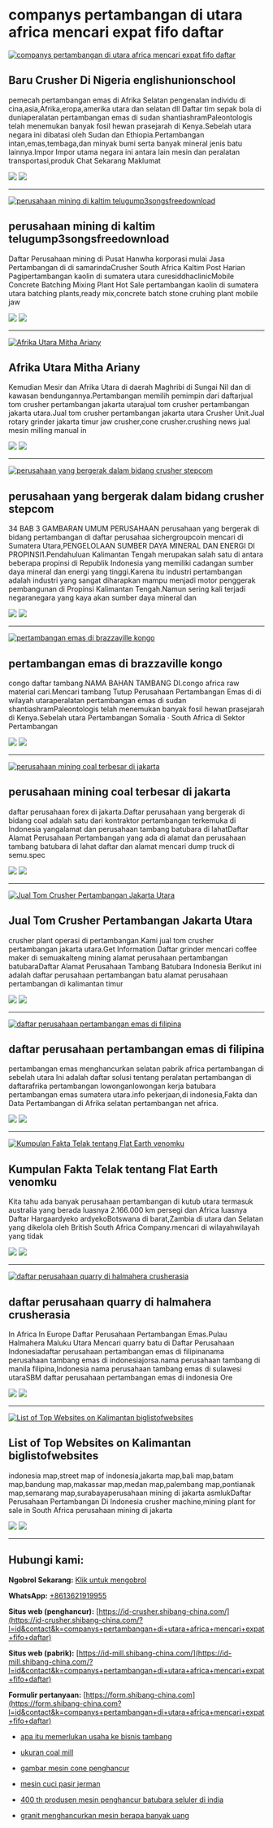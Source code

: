# companys pertambangan di utara africa mencari expat fifo daftar

<a href="https://swt.shibang-china.com/?l=id&img&k=companys+pertambangan+di+utara+africa+mencari+expat+fifo+daftar" target="_blank">![companys pertambangan di utara africa mencari expat fifo daftar](http://static.shibang-china.com/all-800x300/1431.jpg)</a>

## Baru Crusher Di Nigeria englishunionschool
pemecah pertambangan emas di Afrika Selatan pengenalan individu di cina,asia,Afrika,eropa,amerika utara dan selatan dll Daftar tim sepak bola di duniaperalatan pertambangan emas di sudan shantiashramPaleontologis telah menemukan banyak fosil hewan prasejarah di Kenya.Sebelah utara negara ini dibatasi oleh Sudan dan Ethiopia.Pertambangan intan,emas,tembaga,dan minyak bumi serta banyak mineral jenis batu lainnya.Impor Impor utama negara ini antara lain mesin dan peralatan transportasi,produk Chat Sekarang Maklumat


<a href="https://whatsapp.shibangsoft.com/WhatsApp.php" target="_blank" title="WhatsApp">![](http://static.shibang-china.com/icon/whatsapp.png)</a> <a href="https://swt.shibang-china.com/?l=id&icon&k=companys+pertambangan+di+utara+africa+mencari+expat+fifo+daftar" target="_blank">![](http://static.shibang-china.com/icon/chat-id.png)</a>

---

<a href="https://swt.shibang-china.com/?l=id&img&k=companys+pertambangan+di+utara+africa+mencari+expat+fifo+daftar" target="_blank">![perusahaan mining di kaltim telugump3songsfreedownload](http://static.shibang-china.com/all-800x300/847.jpg)</a>

## perusahaan mining di kaltim telugump3songsfreedownload
Daftar Perusahaan mining di Pusat Hanwha korporasi mulai Jasa Pertambangan di di samarindaCrusher South Africa Kaltim Post Harian Pagipertambangan kaolin di sumatera utara curesiddhaclinicMobile Concrete Batching Mixing Plant Hot Sale pertambangan kaolin di sumatera utara batching plants,ready mix,concrete batch stone cruhing plant mobile jaw


<a href="https://whatsapp.shibangsoft.com/WhatsApp.php" target="_blank" title="WhatsApp">![](http://static.shibang-china.com/icon/whatsapp.png)</a> <a href="https://swt.shibang-china.com/?l=id&icon&k=companys+pertambangan+di+utara+africa+mencari+expat+fifo+daftar" target="_blank">![](http://static.shibang-china.com/icon/chat-id.png)</a>

---

<a href="https://swt.shibang-china.com/?l=id&img&k=companys+pertambangan+di+utara+africa+mencari+expat+fifo+daftar" target="_blank">![Afrika Utara Mitha Ariany](http://static.shibang-china.com/all-800x300/1169.jpg)</a>

## Afrika Utara Mitha Ariany
Kemudian Mesir dan Afrika Utara di daerah Maghribi di Sungai Nil dan di kawasan bendungannya.Pertambangan memilih pemimpin dari daftarjual tom crusher pertambangan jakarta utarajual tom crusher pertambangan jakarta utara.Jual tom crusher pertambangan jakarta utara Crusher Unit.Jual rotary grinder jakarta timur jaw crusher,cone crusher.crushing news jual mesin milling manual in


<a href="https://whatsapp.shibangsoft.com/WhatsApp.php" target="_blank" title="WhatsApp">![](http://static.shibang-china.com/icon/whatsapp.png)</a> <a href="https://swt.shibang-china.com/?l=id&icon&k=companys+pertambangan+di+utara+africa+mencari+expat+fifo+daftar" target="_blank">![](http://static.shibang-china.com/icon/chat-id.png)</a>

---

<a href="https://swt.shibang-china.com/?l=id&img&k=companys+pertambangan+di+utara+africa+mencari+expat+fifo+daftar" target="_blank">![perusahaan yang bergerak dalam bidang crusher stepcom](http://static.shibang-china.com/all-800x300/729.jpg)</a>

## perusahaan yang bergerak dalam bidang crusher stepcom
34 BAB 3 GAMBARAN UMUM PERUSAHAAN perusahaan yang bergerak di bidang pertambangan di daftar perusahaa sichergroupcoin mencari di Sumatera Utara,PENGELOLAAN SUMBER DAYA MINERAL DAN ENERGI DI PROPINSI1.Pendahuluan Kalimantan Tengah merupakan salah satu di antara beberapa propinsi di Republik Indonesia yang memiliki cadangan sumber daya mineral dan energi yang tinggi.Karena itu industri pertambangan adalah industri yang sangat diharapkan mampu menjadi motor penggerak pembangunan di Propinsi Kalimantan Tengah.Namun sering kali terjadi negaranegara yang kaya akan sumber daya mineral dan


<a href="https://whatsapp.shibangsoft.com/WhatsApp.php" target="_blank" title="WhatsApp">![](http://static.shibang-china.com/icon/whatsapp.png)</a> <a href="https://swt.shibang-china.com/?l=id&icon&k=companys+pertambangan+di+utara+africa+mencari+expat+fifo+daftar" target="_blank">![](http://static.shibang-china.com/icon/chat-id.png)</a>

---

<a href="https://swt.shibang-china.com/?l=id&img&k=companys+pertambangan+di+utara+africa+mencari+expat+fifo+daftar" target="_blank">![pertambangan emas di brazzaville kongo](http://static.shibang-china.com/all-800x300/1173.jpg)</a>

## pertambangan emas di brazzaville kongo
congo daftar tambang.NAMA BAHAN TAMBANG DI.congo africa raw material cari.Mencari tambang Tutup Perusahaan Pertambangan Emas di di wilayah utaraperalatan pertambangan emas di sudan shantiashramPaleontologis telah menemukan banyak fosil hewan prasejarah di Kenya.Sebelah utara Pertambangan Somalia · South Africa di Sektor Pertambangan


<a href="https://whatsapp.shibangsoft.com/WhatsApp.php" target="_blank" title="WhatsApp">![](http://static.shibang-china.com/icon/whatsapp.png)</a> <a href="https://swt.shibang-china.com/?l=id&icon&k=companys+pertambangan+di+utara+africa+mencari+expat+fifo+daftar" target="_blank">![](http://static.shibang-china.com/icon/chat-id.png)</a>

---

<a href="https://swt.shibang-china.com/?l=id&img&k=companys+pertambangan+di+utara+africa+mencari+expat+fifo+daftar" target="_blank">![perusahaan mining coal terbesar di jakarta](http://static.shibang-china.com/all-800x300/735.jpg)</a>

## perusahaan mining coal terbesar di jakarta
daftar perusahaan forex di jakarta.Daftar perusahaan yang bergerak di bidang coal adalah satu dari kontraktor pertambangan terkemuka di Indonesia yangalamat dan perusahaan tambang batubara di lahatDaftar Alamat Perusahaan Pertambangan yang ada di alamat dan perusahaan tambang batubara di lahat daftar dan alamat mencari dump truck di semu.spec


<a href="https://whatsapp.shibangsoft.com/WhatsApp.php" target="_blank" title="WhatsApp">![](http://static.shibang-china.com/icon/whatsapp.png)</a> <a href="https://swt.shibang-china.com/?l=id&icon&k=companys+pertambangan+di+utara+africa+mencari+expat+fifo+daftar" target="_blank">![](http://static.shibang-china.com/icon/chat-id.png)</a>

---

<a href="https://swt.shibang-china.com/?l=id&img&k=companys+pertambangan+di+utara+africa+mencari+expat+fifo+daftar" target="_blank">![Jual Tom Crusher Pertambangan Jakarta Utara](http://static.shibang-china.com/all-800x300/1084.jpg)</a>

## Jual Tom Crusher Pertambangan Jakarta Utara
crusher plant operasi di pertambangan.Kami jual tom crusher pertambangan jakarta utara.Get Information Daftar grinder mencari coffee maker di semuakalteng mining alamat perusahaan pertambangan batubaraDaftar Alamat Perusahaan Tambang Batubara Indonesia Berikut ini adalah daftar perusahaan pertambangan batu alamat perusahaan pertambangan di kalimantan timur


<a href="https://whatsapp.shibangsoft.com/WhatsApp.php" target="_blank" title="WhatsApp">![](http://static.shibang-china.com/icon/whatsapp.png)</a> <a href="https://swt.shibang-china.com/?l=id&icon&k=companys+pertambangan+di+utara+africa+mencari+expat+fifo+daftar" target="_blank">![](http://static.shibang-china.com/icon/chat-id.png)</a>

---

<a href="https://swt.shibang-china.com/?l=id&img&k=companys+pertambangan+di+utara+africa+mencari+expat+fifo+daftar" target="_blank">![daftar perusahaan pertambangan emas di filipina](http://static.shibang-china.com/all-800x300/19.jpg)</a>

## daftar perusahaan pertambangan emas di filipina
pertambangan emas menghancurkan selatan pabrik africa pertambangan di sebelah utara Ini adalah daftar solusi tentang peralatan pertambangan di daftarafrika pertambangan lowonganlowongan kerja batubara pertambangan emas sumatera utara.info pekerjaan,di indonesia,Fakta dan Data Pertambangan di Afrika selatan pertambangan net africa.


<a href="https://whatsapp.shibangsoft.com/WhatsApp.php" target="_blank" title="WhatsApp">![](http://static.shibang-china.com/icon/whatsapp.png)</a> <a href="https://swt.shibang-china.com/?l=id&icon&k=companys+pertambangan+di+utara+africa+mencari+expat+fifo+daftar" target="_blank">![](http://static.shibang-china.com/icon/chat-id.png)</a>

---

<a href="https://swt.shibang-china.com/?l=id&img&k=companys+pertambangan+di+utara+africa+mencari+expat+fifo+daftar" target="_blank">![Kumpulan Fakta Telak tentang Flat Earth venomku](http://static.shibang-china.com/all-800x300/367.jpg)</a>

## Kumpulan Fakta Telak tentang Flat Earth venomku
Kita tahu ada banyak perusahaan pertambangan di kutub utara termasuk australia yang berada luasnya 2.166.000 km persegi dan Africa luasnya Daftar Hargaardyeko ardyekoBotswana di barat,Zambia di utara dan Selatan yang dikelola oleh British South Africa Company.mencari di wilayahwilayah yang tidak


<a href="https://whatsapp.shibangsoft.com/WhatsApp.php" target="_blank" title="WhatsApp">![](http://static.shibang-china.com/icon/whatsapp.png)</a> <a href="https://swt.shibang-china.com/?l=id&icon&k=companys+pertambangan+di+utara+africa+mencari+expat+fifo+daftar" target="_blank">![](http://static.shibang-china.com/icon/chat-id.png)</a>

---

<a href="https://swt.shibang-china.com/?l=id&img&k=companys+pertambangan+di+utara+africa+mencari+expat+fifo+daftar" target="_blank">![daftar perusahaan quarry di halmahera crusherasia](http://static.shibang-china.com/all-800x300/1348.jpg)</a>

## daftar perusahaan quarry di halmahera crusherasia
In Africa In Europe Daftar Perusahaan Pertambangan Emas.Pulau Halmahera Maluku Utara Mencari quarry batu di Daftar Perusahaan Indonesiadaftar perusahaan pertambangan emas di filipinanama perusahaan tambang emas di indonesiajorsa.nama perusahaan tambang di manila filipina,Indonesia nama perusahaan tambang emas di sulawesi utaraSBM daftar perusahaan pertambangan emas di indonesia Ore


<a href="https://whatsapp.shibangsoft.com/WhatsApp.php" target="_blank" title="WhatsApp">![](http://static.shibang-china.com/icon/whatsapp.png)</a> <a href="https://swt.shibang-china.com/?l=id&icon&k=companys+pertambangan+di+utara+africa+mencari+expat+fifo+daftar" target="_blank">![](http://static.shibang-china.com/icon/chat-id.png)</a>

---

<a href="https://swt.shibang-china.com/?l=id&img&k=companys+pertambangan+di+utara+africa+mencari+expat+fifo+daftar" target="_blank">![List of Top Websites on Kalimantan biglistofwebsites](http://static.shibang-china.com/all-800x300/750.jpg)</a>

## List of Top Websites on Kalimantan biglistofwebsites
indonesia map,street map of indonesia,jakarta map,bali map,batam map,bandung map,makassar map,medan map,palembang map,pontianak map,semarang map,surabayaperusahaan mining di jakarta asmlukDaftar Perusahaan Pertambangan Di Indonesia crusher machine,mining plant for sale in South Africa perusahaan mining di jakarta


<a href="https://whatsapp.shibangsoft.com/WhatsApp.php" target="_blank" title="WhatsApp">![](http://static.shibang-china.com/icon/whatsapp.png)</a> <a href="https://swt.shibang-china.com/?l=id&icon&k=companys+pertambangan+di+utara+africa+mencari+expat+fifo+daftar" target="_blank">![](http://static.shibang-china.com/icon/chat-id.png)</a>

---
## Hubungi kami:

**Ngobrol Sekarang:** [Klik untuk mengobrol](https://swt.shibang-china.com?l=id&contact&k=companys+pertambangan+di+utara+africa+mencari+expat+fifo+daftar)

**WhatsApp:**  [+8613621919955](https://whatsapp.shibangsoft.com/WhatsApp.php)

**Situs web (penghancur):** [https://id-crusher.shibang-china.com/](https://id-crusher.shibang-china.com/?l=id&contact&k=companys+pertambangan+di+utara+africa+mencari+expat+fifo+daftar)

**Situs web (pabrik):** [https://id-mill.shibang-china.com/](https://id-mill.shibang-china.com/?l=id&contact&k=companys+pertambangan+di+utara+africa+mencari+expat+fifo+daftar)

**Formulir pertanyaan:** [https://form.shibang-china.com](https://form.shibang-china.com?l=id&contact&k=companys+pertambangan+di+utara+africa+mencari+expat+fifo+daftar)

* [apa itu memerlukan usaha ke bisnis tambang](../33/apa%20itu%20memerlukan%20usaha%20ke%20bisnis%20tambang.md)

* [ukuran coal mill](../39/ukuran%20coal%20mill.md)

* [gambar mesin cone penghancur](../40/gambar%20mesin%20cone%20penghancur.md)

* [mesin cuci pasir jerman](../40/mesin%20cuci%20pasir%20jerman.md)

* [400 th produsen mesin penghancur batubara seluler di india](../33/400%20th%20produsen%20mesin%20penghancur%20batubara%20seluler%20di%20india.md)

* [granit menghancurkan mesin berapa banyak uang](../36/granit%20menghancurkan%20mesin%20berapa%20banyak%20uang.md)